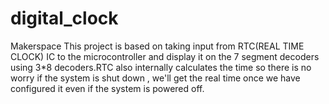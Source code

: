 # digital_clock
Makerspace
This project is based on taking input from RTC(REAL TIME CLOCK) IC to the microcontroller and display it on the 7 segment decoders using 3*8 decoders.RTC also internally calculates the time so  there is no worry if the system is shut down , we'll get the real time once we have configured it even if the system is powered off.
